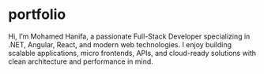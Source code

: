 # portfolio
Hi, I’m Mohamed Hanifa, a passionate Full-Stack Developer specializing in .NET, Angular, React, and modern web technologies. I enjoy building scalable applications, micro frontends, APIs, and cloud-ready solutions with clean architecture and performance in mind.
